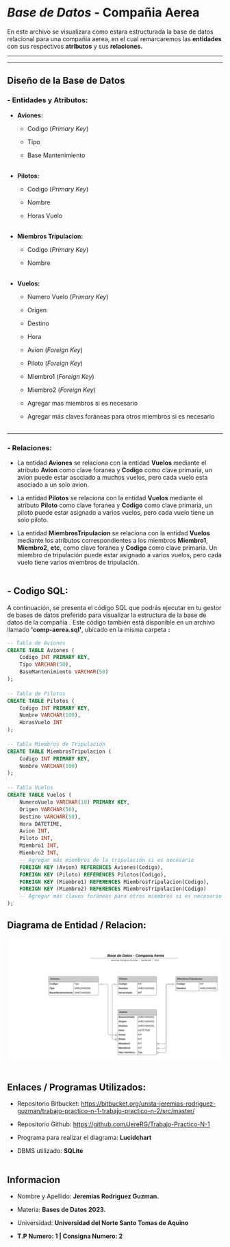 # *Base de Datos* - Compañia Aerea

En este archivo se visualizara como estara estructurada la base de datos relacional para una compañia aerea, en el cual remarcaremos las **entidades** con sus respectivos **atributos** y sus **relaciones.**

---
___

## Diseño de la Base de Datos
### - Entidades y Atributos:
- **Aviones:**
    * Codigo (*Primary Key*)
    
    * Tipo

    * Base Mantenimiento 
<br></br>

- **Pilotos:**
    * Codigo (*Primary Key*)

    * Nombre

    * Horas Vuelo
<br></br>

- **Miembros Tripulacion:**
    * Codigo (*Primary Key*)

    * Nombre
<br></br>

- **Vuelos:**
    * Numero Vuelo (*Primary Key*)
   
    * Origen 

    * Destino 

    * Hora

    * Avion (*Foreign Key*)

    * Piloto (*Foreign Key*)

    * Miembro1 (*Foreign Key*)

    * Miembro2 (*Foreign Key*)

    * Agregar mas miembros si es necesario 

    * Agregar más claves foráneas para otros miembros si es necesario
<br></br>

---
### - Relaciones:

* La entidad **Aviones** se relaciona con la entidad **Vuelos** mediante el atributo **Avion** como clave foranea y **Codigo** como clave primaria, un avion puede estar asociado a muchos vuelos, pero cada vuelo esta asociado a un solo avion.

* La entidad **Pilotos** se relaciona con la entidad **Vuelos** mediante el atributo **Piloto** como clave foranea y **Codigo** como clave primaria, un piloto puede estar asignado a varios vuelos, pero cada vuelo tiene un solo piloto.

* La entidad **MiembrosTripulacion** se relaciona con la entidad **Vuelos** mediante los atributos correspondientes a los miembros **Miembro1**, **Miembro2**, **etc**, como clave foranea y **Codigo** como clave primaria. Un miembro de tripulación puede estar asignado a varios vuelos, pero cada vuelo tiene varios miembros de tripulación.
<br></br>

## -  Codigo SQL:

A continuación, se presenta el código SQL que podrás ejecutar en tu gestor de bases de datos preferido para visualizar la estructura de la base de datos de la compañia . Este código también está disponible en un archivo llamado **'comp-aerea.sql'**, ubicado en la misma carpeta **:**

```sql
-- Tabla de Aviones
CREATE TABLE Aviones (
    Codigo INT PRIMARY KEY,
    Tipo VARCHAR(50),
    BaseMantenimiento VARCHAR(50)
);

-- Tabla de Pilotos
CREATE TABLE Pilotos (
    Codigo INT PRIMARY KEY,
    Nombre VARCHAR(100),
    HorasVuelo INT
);

-- Tabla Miembros de Tripulación
CREATE TABLE MiembrosTripulacion (
    Codigo INT PRIMARY KEY,
    Nombre VARCHAR(100)
);

-- Tabla Vuelos
CREATE TABLE Vuelos (
    NumeroVuelo VARCHAR(10) PRIMARY KEY,
    Origen VARCHAR(50),
    Destino VARCHAR(50),
    Hora DATETIME,
    Avion INT,
    Piloto INT,
    Miembro1 INT,
    Miembro2 INT,
    -- Agregar más miembros de la tripulación si es necesario
    FOREIGN KEY (Avion) REFERENCES Aviones(Codigo),
    FOREIGN KEY (Piloto) REFERENCES Pilotos(Codigo),
    FOREIGN KEY (Miembro1) REFERENCES MiembrosTripulacion(Codigo),
    FOREIGN KEY (Miembro2) REFERENCES MiembrosTripulacion(Codigo)
    -- Agregar más claves foráneas para otros miembros si es necesario
);
```

## Diagrama de Entidad / Relacion:

![Diagrama entidad relacion](DB-Comp-Aerea.png)
<br></br>

## Enlaces / Programas Utilizados:

* Repositorio Bitbucket: https://bitbucket.org/unsta-jeremias-rodriguez-guzman/trabajo-practico-n-1-trabajo-practico-n-2/src/master/

* Repositorio Github: https://github.com/JereRG/Trabajo-Practico-N-1

* Programa para realizar el diagrama: **Lucidchart**

* DBMS utilizado: **SQLite**
<br></br>

## Informacion
* Nombre y Apellido: **Jeremias Rodriguez Guzman.**

* Materia: **Bases de Datos 2023.**

* Universidad: **Universidad del Norte Santo Tomas de Aquino**

*  **T.P Numero: 1 | Consigna Numero: 2**

